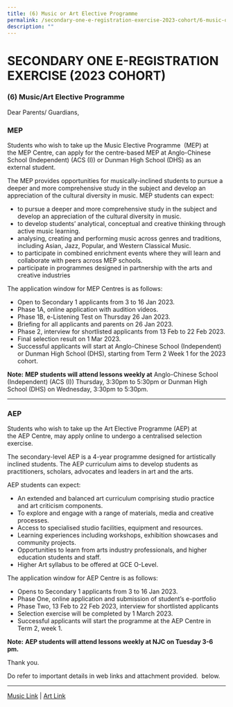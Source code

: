 ```yaml
---
title: (6) Music or Art Elective Programme
permalink: /secondary-one-e-registration-exercise-2023-cohort/6-music-or-art-elective-programme/
description: ""
---
```

# **SECONDARY ONE E-REGISTRATION EXERCISE (2023 COHORT)**


### (6) Music/Art Elective Programme


Dear Parents/ Guardians,

### MEP

Students who wish to take up the Music Elective Programme  (MEP) at the MEP Centre, can apply for the centre-based MEP at Anglo-Chinese School (Independent) (ACS (I)) or Dunman High School (DHS) as an external student.

The MEP provides opportunities for musically-inclined students to pursue a deeper and more comprehensive study in the subject and develop an appreciation of the cultural diversity in music. MEP students can expect:

*   to pursue a deeper and more comprehensive study in the subject and develop an appreciation of the cultural diversity in music.
*   to develop students’ analytical, conceptual and creative thinking through active music learning.
*   analysing, creating and performing music across genres and traditions, including Asian, Jazz, Popular, and Western Classical Music.
*   to participate in combined enrichment events where they will learn and collaborate with peers across MEP schools.
*   participate in programmes designed in partnership with the arts and creative industries


The application window for MEP Centres is as follows:

*   Open to Secondary 1 applicants from 3 to 16 Jan 2023.
*   Phase 1A, online application with audition videos.
*   Phase 1B, e-Listening Test on Thursday 26 Jan 2023.
*   Briefing for all applicants and parents on 26 Jan 2023.
*   Phase 2, interview for shortlisted applicants from 13 Feb to 22 Feb 2023.
*   Final selection result on 1 Mar 2023.  
*   Successful applicants will start at Anglo-Chinese School (Independent) or Dunman High School (DHS), starting from Term 2 Week 1 for the 2023 cohort.

**Note:** **MEP students will attend lessons weekly at** Anglo-Chinese School (Independent) (ACS (I)) Thursday, 3:30pm to 5:30pm or Dunman High School (DHS) on Wednesday, 3:30pm to 5:30pm.

* * * 


### AEP

Students who wish to take up the Art Elective Programme (AEP) at the AEP Centre, may apply online to undergo a centralised selection exercise.

The secondary-level AEP is a 4-year programme designed for artistically inclined students. The AEP curriculum aims to develop students as practitioners, scholars, advocates and leaders in art and the arts.

AEP students can expect:

*   An extended and balanced art curriculum comprising studio practice and art criticism components.
*   To explore and engage with a range of materials, media and creative processes.
*   Access to specialised studio facilities, equipment and resources.
*   Learning experiences including workshops, exhibition showcases and community projects.
*   Opportunities to learn from arts industry professionals, and higher education students and staff.
*   Higher Art syllabus to be offered at GCE O-Level.

The application window for AEP Centre is as follows:

*   Opens to Secondary 1 applicants from 3 to 16 Jan 2023.
*   Phase One, online application and submission of student’s e-portfolio
*   Phase Two, 13 Feb to 22 Feb 2023, interview for shortlisted applicants
*   Selection exercise will be completed by 1 March 2023.
*   Successful applicants will start the programme at the AEP Centre in Term 2, week 1.

**Note:** **AEP students will attend lessons weekly at NJC on Tuesday 3-6 pm.**

Thank you.

Do refer to important details in web links and attachment provided.  below.

 * * *
 
 [Music Link](https://moe.gov.sg/mep) | [Art Link](https://moe.gov.sg/aep)